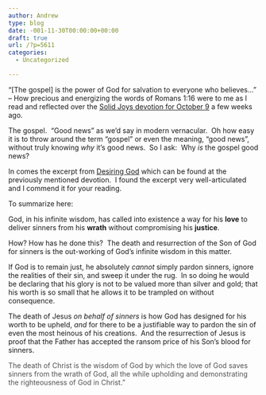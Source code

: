 ```yaml
---
author: Andrew
type: blog
date: -001-11-30T00:00:00+00:00
draft: true
url: /?p=5611
categories:
  - Uncategorized

---
```

&#8220;[The gospel] is the power of God for salvation to everyone who believes&#8230;&#8221; &#8211; How precious and energizing the words of Romans 1:16 were to me as I read and reflected over the <a title="Solid Joys - God's Wise Mercy" href="http://solidjoys.desiringgod.org/en/devotionals/god-s-wise-mercy" target="_blank">Solid Joys devotion for October 9</a> a few weeks ago.

The gospel.  &#8220;Good news&#8221; as we&#8217;d say in modern vernacular.  Oh how easy it is to throw around the term &#8220;gospel&#8221; or even the meaning, &#8220;good news&#8221;, without truly knowing _why_ it&#8217;s good news.  So I ask:  Why _is_ the gospel good news?

In comes the excerpt from <a title="Desiring God" href="http://www.desiringgod.org/books/desiring-god" target="_blank">Desiring God</a> which can be found at the previously mentioned devotion.  I found the excerpt very well-articulated and I commend it for your reading.

To summarize here:

God, in his infinite wisdom, has called into existence a way for his **love** to deliver sinners from his **wrath** without compromising his **justice**.

How? How has he done this?  The death and resurrection of the Son of God for sinners is the out-working of God&#8217;s infinite wisdom in this matter.

If God is to remain just, he absolutely _cannot_ simply pardon sinners, ignore the realities of their sin, and sweep it under the rug.  In so doing he would be declaring that his glory is not to be valued more than silver and gold; that his worth is so small that he allows it to be trampled on without consequence.

The death of Jesus _on behalf of sinners_ is how God has designed for his worth to be upheld, _and_ for there to be a justifiable way to pardon the sin of even the most heinous of his creations.  And the resurrection of Jesus is proof that the Father has accepted the ransom price of his Son&#8217;s blood for sinners.

<p style="color: #525252;">
  The death of Christ is the wisdom of God by which the love of God saves sinners from the wrath of God, all the while upholding and demonstrating the righteousness of God in Christ.&#8221;
</p>